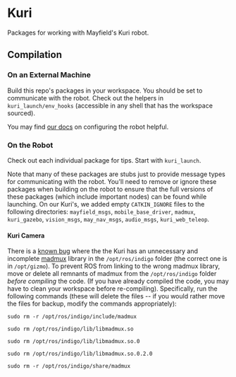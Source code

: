 # Kuri

Packages for working with Mayfield's Kuri robot.

## Compilation

### On an External Machine

Build this repo's packages in your workspace. You should be set to communicate with the robot. Check out the helpers in `kuri_launch/env_hooks` (accessible in any shell that has the workspace sourced).

You may find [our docs](https://github.com/hcrlab/wiki/wiki/Robots:-Kuri:-Usage) on configuring the robot helpful.

### On the Robot

Check out each individual package for tips. Start with `kuri_launch`.

Note that many of these packages are stubs just to provide message types for communicating with the robot. You'll need to remove or ignore these packages when building on the robot to ensure that the full versions of these packages (which include important nodes) can be found while launching. On our Kuri's, we added empty `CATKIN_IGNORE` files to the following directories: `mayfield_msgs`, `mobile_base_driver`, `madmux`, `kuri_gazebo`, `vision_msgs`, `may_nav_msgs`, `audio_msgs`, `kuri_web_teleop`.

#### Kuri Camera

There is a [known bug](https://github.com/KuriRobot/Kuri-Documentation/issues/33) where the the Kuri has an unnecessary and incomplete [madmux](https://github.com/KuriRobot/Kuri-Documentation/blob/master/reference/ros-packages/madmux.md) library in the `/opt/ros/indigo` folder (the correct one is in `/opt/gizmo`). To prevent ROS from linking to the wrong madmux library, move or delete all remnants of madmux from the `/opt/ros/indigo` folder *before compiling* the code. (If you have already compiled the code, you may have to clean your workspace before re-compiling). Specifically, run the following commands (these will delete the files -- if you would rather move the files for backup, modify the commands appropriately):

`sudo rm -r /opt/ros/indigo/include/madmux`

`sudo rm /opt/ros/indigo/lib/libmadmux.so`

`sudo rm /opt/ros/indigo/lib/libmadmux.so.0`

`sudo rm /opt/ros/indigo/lib/libmadmux.so.0.2.0`

`sudo rm -r /opt/ros/indigo/share/madmux`
